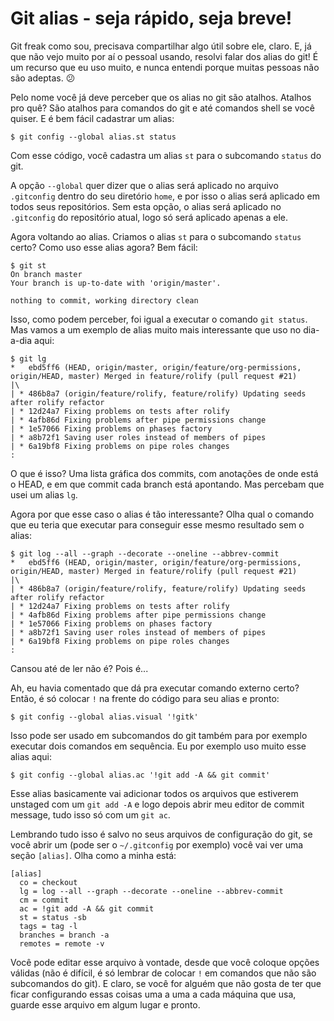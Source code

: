 # Git alias - seja rápido, seja breve!

Git freak como sou, precisava compartilhar algo útil sobre ele, claro. E, já que não vejo muito por aí o pessoal usando, resolvi falar dos alias do git! É um recurso que eu uso muito, e nunca entendi porque muitas pessoas não são adeptas. :confused:

Pelo nome você já deve perceber que os alias no git são atalhos. Atalhos pro quê? São atalhos para comandos do git e até comandos shell se você quiser. E é bem fácil cadastrar um alias:

```
$ git config --global alias.st status
```

Com esse código, você cadastra um alias `st` para o subcomando `status` do git. 

A opção `--global` quer dizer que o alias será aplicado no arquivo `.gitconfig` dentro do seu diretório `home`, e por isso o alias será aplicado em todos seus repositórios. Sem esta opção, o alias será aplicado no `.gitconfig` do repositório atual, logo só será aplicado apenas a ele.

Agora voltando ao alias. Criamos o alias `st` para o subcomando `status` certo? Como uso esse alias agora? Bem fácil:

```
$ git st
On branch master
Your branch is up-to-date with 'origin/master'.

nothing to commit, working directory clean
```

Isso, como podem perceber, foi igual a executar o comando `git status`. Mas vamos a um exemplo de alias muito  mais interessante que uso no dia-a-dia aqui:

```
$ git lg
*   ebd5ff6 (HEAD, origin/master, origin/feature/org-permissions, origin/HEAD, master) Merged in feature/rolify (pull request #21)
|\
| * 486b8a7 (origin/feature/rolify, feature/rolify) Updating seeds after rolify refactor
| * 12d24a7 Fixing problems on tests after rolify
| * 4afb86d Fixing problems after pipe permissions change
| * 1e57066 Fixing problems on phases factory
| * a8b72f1 Saving user roles instead of members of pipes
| * 6a19bf8 Fixing problems on pipe roles changes
:
```

O que é isso? Uma lista gráfica dos commits, com anotações de onde está o HEAD, e em que commit cada branch está apontando. Mas percebam que usei um alias `lg`. 

Agora por que esse caso o alias é tão interessante? Olha qual o comando que eu teria que executar para conseguir esse mesmo resultado sem o alias:

```
$ git log --all --graph --decorate --oneline --abbrev-commit
*   ebd5ff6 (HEAD, origin/master, origin/feature/org-permissions, origin/HEAD, master) Merged in feature/rolify (pull request #21)
|\
| * 486b8a7 (origin/feature/rolify, feature/rolify) Updating seeds after rolify refactor
| * 12d24a7 Fixing problems on tests after rolify
| * 4afb86d Fixing problems after pipe permissions change
| * 1e57066 Fixing problems on phases factory
| * a8b72f1 Saving user roles instead of members of pipes
| * 6a19bf8 Fixing problems on pipe roles changes
:
```

Cansou até de ler não é? Pois é...

Ah, eu havia comentado que dá pra executar comando externo certo? Então, é só colocar `!` na frente do código para seu alias e pronto:

```
$ git config --global alias.visual '!gitk'
```

Isso pode ser usado em subcomandos do git também para por exemplo executar dois comandos em sequência. Eu por exemplo uso muito esse alias aqui:

```
$ git config --global alias.ac '!git add -A && git commit'
```

Esse alias basicamente vai adicionar todos os arquivos que estiverem unstaged com um `git add -A` e logo depois abrir meu editor de commit message, tudo isso só com um `git ac`.

Lembrando tudo isso é salvo no seus arquivos de configuração do git, se você abrir um (pode ser o `~/.gitconfig` por exemplo) você vai ver uma seção `[alias]`. Olha como a minha está:

```
[alias]
  co = checkout
  lg = log --all --graph --decorate --oneline --abbrev-commit
  cm = commit
  ac = !git add -A && git commit
  st = status -sb
  tags = tag -l
  branches = branch -a
  remotes = remote -v
```

Você pode editar esse arquivo à vontade, desde que você coloque opções válidas (não é difícil, é só lembrar de colocar `!` em comandos que não são subcomandos do git). E claro, se você for alguém que não gosta de ter que ficar configurando essas coisas uma a uma a cada máquina que usa, guarde esse arquivo em algum lugar e pronto. 
